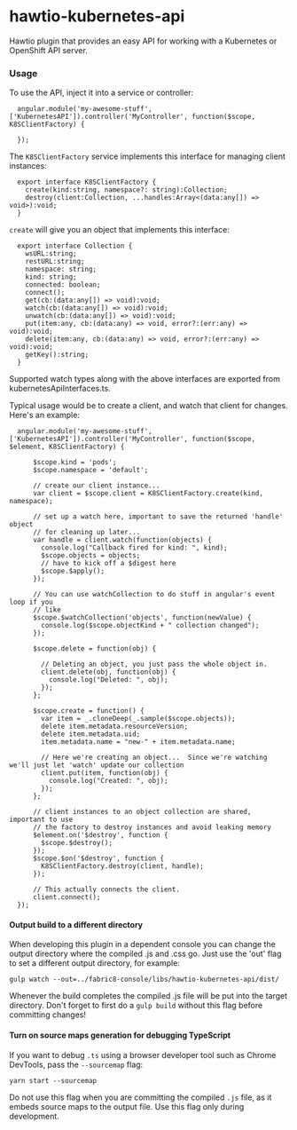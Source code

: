 # hawtio-kubernetes-api

Hawtio plugin that provides an easy API for working with a Kubernetes or OpenShift API server.

### Usage

To use the API, inject it into a service or controller:

```
  angular.module('my-awesome-stuff', ['KubernetesAPI']).controller('MyController', function($scope, K8SClientFactory) {

  });
```

The `K8SClientFactory` service implements this interface for managing client instances:

```
  export interface K8SClientFactory {
    create(kind:string, namespace?: string):Collection;
    destroy(client:Collection, ...handles:Array<(data:any[]) => void>):void;
  }
```

`create` will give you an object that implements this interface:

```
  export interface Collection {
    wsURL:string;
    restURL:string;
    namespace: string;
    kind: string;
    connected: boolean;
    connect();
    get(cb:(data:any[]) => void):void;
    watch(cb:(data:any[]) => void):void;
    unwatch(cb:(data:any[]) => void):void;
    put(item:any, cb:(data:any) => void, error?:(err:any) => void):void;
    delete(item:any, cb:(data:any) => void, error?:(err:any) => void):void;
    getKey():string;
  }

```

Supported watch types along with the above interfaces are exported from kubernetesApiInterfaces.ts.

Typical usage would be to create a client, and watch that client for changes.  Here's an example:

```
  angular.module('my-awesome-stuff', ['KubernetesAPI']).controller('MyController', function($scope, $element, K8SClientFactory) {

      $scope.kind = 'pods';
      $scope.namespace = 'default';

      // create our client instance...
      var client = $scope.client = K8SClientFactory.create(kind, namespace);

      // set up a watch here, important to save the returned 'handle' object
      // for cleaning up later...
      var handle = client.watch(function(objects) {
        console.log("Callback fired for kind: ", kind);
        $scope.objects = objects;
        // have to kick off a $digest here
        $scope.$apply();
      });

      // You can use watchCollection to do stuff in angular's event loop if you
      // like
      $scope.$watchCollection('objects', function(newValue) {
        console.log($scope.objectKind + " collection changed");
      });

      $scope.delete = function(obj) {

        // Deleting an object, you just pass the whole object in.
        client.delete(obj, function(obj) {
          console.log("Deleted: ", obj);
        });
      };

      $scope.create = function() {
        var item = _.cloneDeep(_.sample($scope.objects));
        delete item.metadata.resourceVersion;
        delete item.metadata.uid;
        item.metadata.name = "new-" + item.metadata.name;

        // Here we're creating an object...  Since we're watching we'll just let 'watch' update our collection
        client.put(item, function(obj) {
          console.log("Created: ", obj);
        });
      };

      // client instances to an object collection are shared, important to use
      // the factory to destroy instances and avoid leaking memory
      $element.on('$destroy', function {
        $scope.$destroy();
      });
      $scope.$on('$destroy', function {
        K8SClientFactory.destroy(client, handle);
      });

      // This actually connects the client.
      client.connect();
  });

```

#### Output build to a different directory

When developing this plugin in a dependent console you can change the output directory where the compiled .js and .css go.  Just use the 'out' flag to set a different output directory, for example:

`gulp watch --out=../fabric8-console/libs/hawtio-kubernetes-api/dist/`

Whenever the build completes the compiled .js file will be put into the target directory.  Don't forget to first do a `gulp build` without this flag before committing changes!

#### Turn on source maps generation for debugging TypeScript

If you want to debug `.ts` using a browser developer tool such as Chrome DevTools, pass the `--sourcemap` flag:

```
yarn start --sourcemap
```

Do not use this flag when you are committing the compiled `.js` file, as it embeds source maps to the output file. Use this flag only during development.
